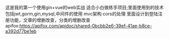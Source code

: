 这是我的第一个使用gin+vue的web实战
适合小白做练手项目;里面使用到的技术包括jwt,gorm,gin,mysql,中间件的使用 mvc架构 cors的处理
里面设计到登陆注册功能，文章的增删改查，分类的增删改查
apifox:https://apifox.com/apidoc/shared-0bcbb2e6-39ef-41ae-b8ce-a392d77be1eb
